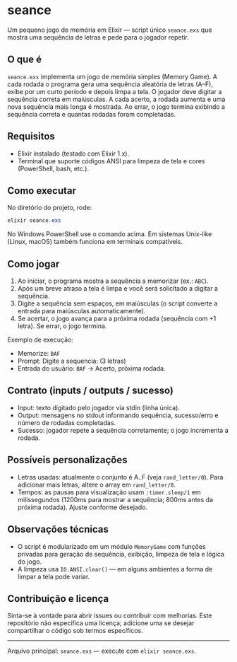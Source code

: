 # seance


Um pequeno jogo de memória em Elixir — script único `seance.exs` que mostra uma sequência de letras e pede para o jogador repetir.

## O que é

`seance.exs` implementa um jogo de memória simples (Memory Game). A cada rodada o programa gera uma sequência aleatória de letras (A–F), exibe por um curto período e depois limpa a tela. O jogador deve digitar a sequência correta em maiúsculas. A cada acerto, a rodada aumenta e uma nova sequência mais longa é mostrada. Ao errar, o jogo termina exibindo a sequência correta e quantas rodadas foram completadas.

## Requisitos

- Elixir instalado (testado com Elixir 1.x).
- Terminal que suporte códigos ANSI para limpeza de tela e cores (PowerShell, bash, etc.).

## Como executar

No diretório do projeto, rode:

```powershell
elixir seance.exs
```

No Windows PowerShell use o comando acima. Em sistemas Unix-like (Linux, macOS) também funciona em terminais compatíveis.

## Como jogar

1. Ao iniciar, o programa mostra a sequência a memorizar (ex.: `ABC`).
2. Após um breve atraso a tela é limpa e você será solicitado a digitar a sequência.
3. Digite a sequência sem espaços, em maiúsculas (o script converte a entrada para maiúsculas automaticamente).
4. Se acertar, o jogo avança para a próxima rodada (sequência com +1 letra). Se errar, o jogo termina.

Exemplo de execução:

- Memorize: `BAF`
- Prompt: Digite a sequencia: (3 letras)
- Entrada do usuário: `BAF`  → Acerto, próxima rodada.

## Contrato (inputs / outputs / sucesso)

- Input: texto digitado pelo jogador via stdin (linha única).
- Output: mensagens no stdout informando sequência, sucesso/erro e número de rodadas completadas.
- Sucesso: jogador repete a sequência corretamente; o jogo incrementa a rodada.

## Possíveis personalizações

- Letras usadas: atualmente o conjunto é A..F (veja `rand_letter/0`). Para adicionar mais letras, altere o array em `rand_letter/0`.
- Tempos: as pausas para visualização usam `:timer.sleep/1` em milissegundos (1200ms para mostrar a sequência; 800ms antes da próxima rodada). Ajuste conforme desejado.

## Observações técnicas

- O script é modularizado em um módulo `MemoryGame` com funções privadas para geração de sequência, exibição, limpeza de tela e lógica do jogo.
- A limpeza usa `IO.ANSI.clear()` — em alguns ambientes a forma de limpar a tela pode variar.

## Contribuição e licença

Sinta-se à vontade para abrir issues ou contribuir com melhorias. Este repositório não especifica uma licença; adicione uma se desejar compartilhar o código sob termos específicos.

---

Arquivo principal: `seance.exs` — execute com `elixir seance.exs`.